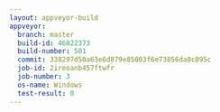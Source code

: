 ```yaml
---
layout: appveyor-build
appveyor:
  branch: master
  build-id: 46822373
  build-number: 501
  commit: 338297d50a63e6d879e85003f6e73856da0c895c
  job-id: 2ireoanb457ftwfr
  job-number: 3
  os-name: Windows
  test-result: 0
---
```

